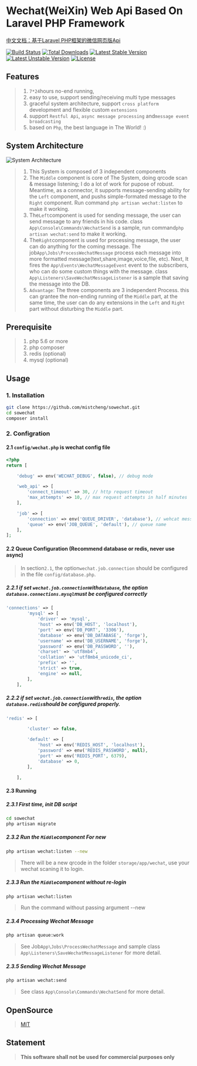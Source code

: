 # Wechat(WeiXin) Web Api Based On Laravel PHP Framework
 
[中文文档：基于Laravel PHP框架的微信网页版Api](https://github.com/mistcheng/sowechat/blob/master/readme_zh.md)

[![Build Status](https://travis-ci.org/mistcheng/sowechat.svg)](https://travis-ci.org/mistcheng/sowechat)
[![Total Downloads](https://poser.pugx.org/mistcheng/sowechat/d/total.svg)](https://packagist.org/packages/mistcheng/sowechat)
[![Latest Stable Version](https://poser.pugx.org/mistcheng/sowechat/v/stable.svg)](https://packagist.org/packages/mistcheng/sowechat)
[![Latest Unstable Version](https://poser.pugx.org/mistcheng/sowechat/v/unstable.svg)](https://packagist.org/packages/mistcheng/sowechat)
[![License](https://poser.pugx.org/mistcheng/sowechat/license.svg)](https://packagist.org/packages/mistcheng/sowechat)

## Features
>1. `7*24`hours no-end running,
>2. easy to use, support sending/receiving multi type messages
>3. graceful system architecture,  support `cross platform` development and flexible custom `extensions`
>4. support `Restful Api`, `async message processing` and`message event broadcasting`
>5. based on `Php`,  the best language in The World! :)

## System Architecture
![System Architecture](http://oukei.me/images/sowechat_arch_v1.0.svg)
>1. This System is composed of 3 independent components
>2. The `Middle` component is core of The System,  doing qrcode scan & message listening; I do a lot of work for pupose of robust. Meantime, as a connector, it supports message-sending ability for the `Left` component, and pushs simple-formated message to the `Right` component. Run command `php artisan wechat:listen` to make it working.
>3. The`Left`component is used for sending message, the user can send message to any friends in his code. class `App\Console\Commands\WechatSend` is a sample, run command`php artisan wechat:send` to make it working.
>4. The`Right`component is used for processing message, the user can do anything for the coming message. The job`App\Jobs\ProcessWechatMessage` process each message into more formatted message(text,share,image,voice,file, etc). Next, It fires the `App\Events\WechatMessageEvent` event to the subscribers, who can do some custom things with the message. class `App\Listeners\SaveWechatMessageListener` is a sample that saving the message into the DB.
>5. `Advantage`: The three components are 3 independent Process. this can grantee the non-ending running of the `Middle` part, at the same time, the user can do any extensions in the `Left` and `Right` part without disturbing the `Middle` part.
 
## Prerequisite
>1. php 5.6 or more
>2. php composer
>3. redis (optional)
>4. mysql (optional)

## Usage
### 1. Installation
```bash
git clone https://github.com/mistcheng/sowechat.git
cd sowechat
composer install
```

### 2. Configration
#### 2.1 `config/wechat.php` is wechat config file
```php
<?php
return [

    'debug' => env('WECHAT_DEBUG', false), // debug mode

    'web_api' => [
        'connect_timeout' => 30, // http request timeout
        'max_attempts' => 10, // max request attempts in half minutes
    ],

    'job' => [
        'connection' => env('QUEUE_DRIVER', 'database'), // wehcat message queu engine, recommend database|redis
        'queue' => env('JOB_QUEUE', 'default'), // queue name
    ],
];

```
#### 2.2 Queue Configuration (Recommend database or redis, never use async)
>In section`2.1`, the option`wechat.job.connection` should be configured in the file `config/database.php`.

##### 2.2.1 if set `wechat.job.connection`with`database`, the option `database.connections.mysql`must be configured correctly
```php
'connections' => [
        'mysql' => [
            'driver' => 'mysql',
            'host' => env('DB_HOST', 'localhost'),
            'port' => env('DB_PORT', '3306'),
            'database' => env('DB_DATABASE', 'forge'),
            'username' => env('DB_USERNAME', 'forge'),
            'password' => env('DB_PASSWORD', ''),
            'charset' => 'utf8mb4',
            'collation' => 'utf8mb4_unicode_ci',
            'prefix' => '',
            'strict' => true,
            'engine' => null,
        ],
    ],
```

#####  2.2.2 if set `wechat.job.connection`with`redis`, the option `database.redis`should be configured properly.
```php
'redis' => [

        'cluster' => false,

        'default' => [
            'host' => env('REDIS_HOST', 'localhost'),
            'password' => env('REDIS_PASSWORD', null),
            'port' => env('REDIS_PORT', 6379),
            'database' => 0,
        ],

    ],
```

#### 2.3 Running

##### 2.3.1 First time, init DB script
```bash
cd sowechat
php artisan migrate
```

##### 2.3.2 Run the `Middle`component For new
```bash
php artisan wechat:listen --new
```
>There will be a new qrcode in the folder `storage/app/wechat`, use your wechat scaning it to login.

##### 2.3.3 Run the `Middle`component without re-login
```bash
php artisan wechat:listen
```
>Run the command without passing argument --new

##### 2.3.4 Processing Wechat Message
```bash
php artisan queue:work
```
>See Job`App\Jobs\ProcessWechatMessage` and sample class `App\Listeners\SaveWechatMessageListener` for more detail.

##### 2.3.5 Sending Wechat Message
```bash
php artisan wechat:send
```
>See class `App\Console\Commands\WechatSend` for more detail.

## OpenSource

>[MIT](http://opensource.org/licenses/MIT)

## Statement

>**This software shall not be used for commercial purposes only**